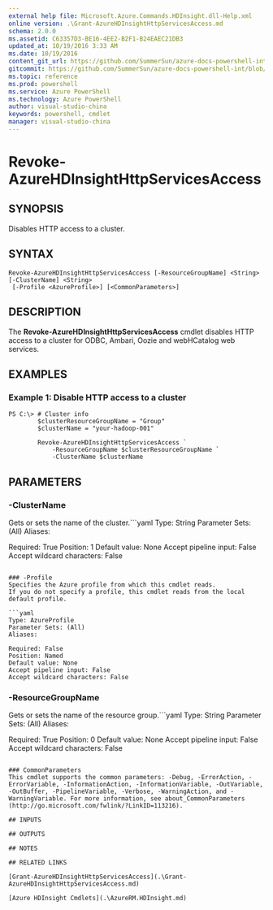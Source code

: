 ```yaml
---
external help file: Microsoft.Azure.Commands.HDInsight.dll-Help.xml
online version: .\Grant-AzureHDInsightHttpServicesAccess.md
schema: 2.0.0
ms.assetid: C63357D3-BE16-4EE2-B2F1-B24EAEC21DB3
updated_at: 10/19/2016 3:33 AM
ms.date: 10/19/2016
content_git_url: https://github.com/SummerSun/azure-docs-powershell-int/blob/master/azureps-cmdlets-docs/ResourceManager/AzureRM.HDInsight/v0.9.8/Revoke-AzureHDInsightHttpServicesAccess.md
gitcommit: https://github.com/SummerSun/azure-docs-powershell-int/blob/c0d1e448da01261236e9ece01ca5c2a98effbf31/azureps-cmdlets-docs/ResourceManager/AzureRM.HDInsight/v0.9.8/Revoke-AzureHDInsightHttpServicesAccess.md
ms.topic: reference
ms.prod: powershell
ms.service: Azure PowerShell
ms.technology: Azure PowerShell
author: visual-studio-china
keywords: powershell, cmdlet
manager: visual-studio-china
---
```


# Revoke-AzureHDInsightHttpServicesAccess

## SYNOPSIS
Disables HTTP access to a cluster.

## SYNTAX

```
Revoke-AzureHDInsightHttpServicesAccess [-ResourceGroupName] <String> [-ClusterName] <String>
 [-Profile <AzureProfile>] [<CommonParameters>]
```

## DESCRIPTION
The **Revoke-AzureHDInsightHttpServicesAccess** cmdlet disables HTTP access to a cluster for ODBC, Ambari, Oozie and webHCatalog web services.

## EXAMPLES

### Example 1: Disable HTTP access to a cluster
```
PS C:\> # Cluster info
        $clusterResourceGroupName = "Group"
        $clusterName = "your-hadoop-001"

        Revoke-AzureHDInsightHttpServicesAccess `
            -ResourceGroupName $clusterResourceGroupName `
            -ClusterName $clusterName
```

## PARAMETERS

### -ClusterName
Gets or sets the name of the cluster.```yaml
Type: String
Parameter Sets: (All)
Aliases: 

Required: True
Position: 1
Default value: None
Accept pipeline input: False
Accept wildcard characters: False
```

### -Profile
Specifies the Azure profile from which this cmdlet reads.
If you do not specify a profile, this cmdlet reads from the local default profile.

```yaml
Type: AzureProfile
Parameter Sets: (All)
Aliases: 

Required: False
Position: Named
Default value: None
Accept pipeline input: False
Accept wildcard characters: False
```

### -ResourceGroupName
Gets or sets the name of the resource group.```yaml
Type: String
Parameter Sets: (All)
Aliases: 

Required: True
Position: 0
Default value: None
Accept pipeline input: False
Accept wildcard characters: False
```

### CommonParameters
This cmdlet supports the common parameters: -Debug, -ErrorAction, -ErrorVariable, -InformationAction, -InformationVariable, -OutVariable, -OutBuffer, -PipelineVariable, -Verbose, -WarningAction, and -WarningVariable. For more information, see about_CommonParameters (http://go.microsoft.com/fwlink/?LinkID=113216).

## INPUTS

## OUTPUTS

## NOTES

## RELATED LINKS

[Grant-AzureHDInsightHttpServicesAccess](.\Grant-AzureHDInsightHttpServicesAccess.md)

[Azure HDInsight Cmdlets](.\AzureRM.HDInsight.md)


